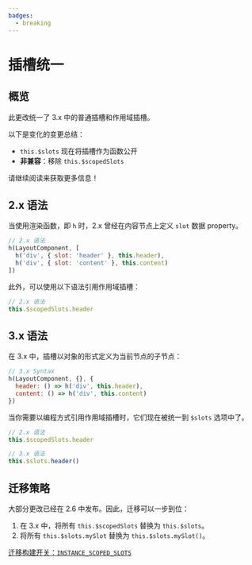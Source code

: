 ```yaml
---
badges:
  - breaking
---
```


# 插槽统一 <MigrationBadges :badges="$frontmatter.badges" />

## 概览

此更改统一了 3.x 中的普通插槽和作用域插槽。

以下是变化的变更总结：

- `this.$slots` 现在将插槽作为函数公开
- **非兼容**：移除 `this.$scopedSlots`

请继续阅读来获取更多信息！

## 2.x 语法

当使用渲染函数，即 `h` 时，2.x 曾经在内容节点上定义 `slot` 数据 property。

```js
// 2.x 语法
h(LayoutComponent, [
  h('div', { slot: 'header' }, this.header),
  h('div', { slot: 'content' }, this.content)
])
```

此外，可以使用以下语法引用作用域插槽：

```js
// 2.x 语法
this.$scopedSlots.header
```

## 3.x 语法

在 3.x 中，插槽以对象的形式定义为当前节点的子节点：

```js
// 3.x Syntax
h(LayoutComponent, {}, {
  header: () => h('div', this.header),
  content: () => h('div', this.content)
})
```

当你需要以编程方式引用作用域插槽时，它们现在被统一到 `$slots` 选项中了。

```js
// 2.x 语法
this.$scopedSlots.header

// 3.x 语法
this.$slots.header()
```

## 迁移策略

大部分更改已经在 2.6 中发布。因此，迁移可以一步到位：

1. 在 3.x 中，将所有 `this.$scopedSlots` 替换为 `this.$slots`。
2. 将所有 `this.$slots.mySlot` 替换为 `this.$slots.mySlot()`。

[迁移构建开关：`INSTANCE_SCOPED_SLOTS`](../migration-build.html#兼容性配置)
